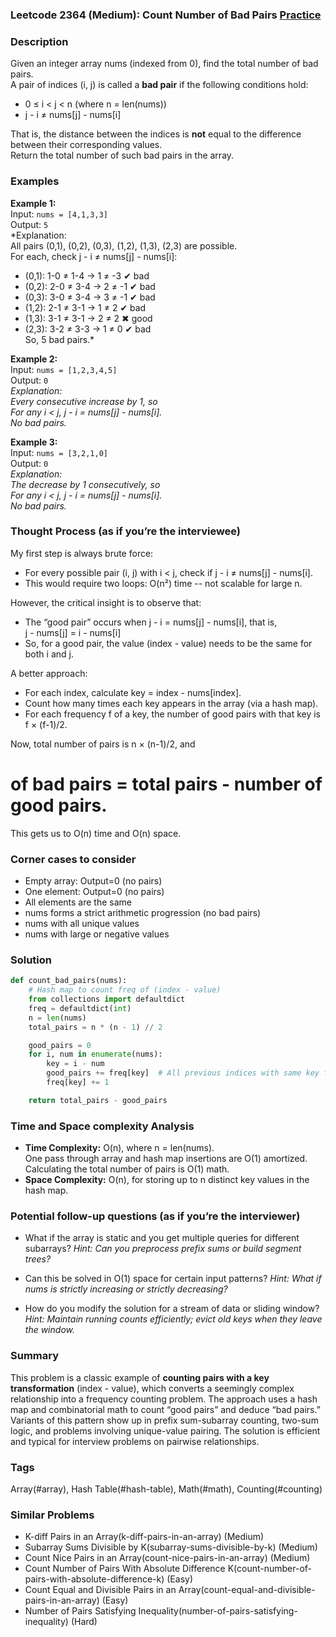 ### Leetcode 2364 (Medium): Count Number of Bad Pairs [Practice](https://leetcode.com/problems/count-number-of-bad-pairs)

### Description  
Given an integer array nums (indexed from 0), find the total number of bad pairs.  
A pair of indices (i, j) is called a **bad pair** if the following conditions hold:
- 0 ≤ i < j < n (where n = len(nums))
- j - i ≠ nums[j] - nums[i]

That is, the distance between the indices is **not** equal to the difference between their corresponding values.  
Return the total number of such bad pairs in the array.

### Examples  

**Example 1:**  
Input: `nums = [4,1,3,3]`  
Output: `5`  
*Explanation:  
All pairs (0,1), (0,2), (0,3), (1,2), (1,3), (2,3) are possible.  
For each, check j - i ≠ nums[j] - nums[i]:  
- (0,1): 1-0 ≠ 1-4 → 1 ≠ -3 ✔ bad  
- (0,2): 2-0 ≠ 3-4 → 2 ≠ -1 ✔ bad  
- (0,3): 3-0 ≠ 3-4 → 3 ≠ -1 ✔ bad  
- (1,2): 2-1 ≠ 3-1 → 1 ≠ 2 ✔ bad  
- (1,3): 3-1 ≠ 3-1 → 2 ≠ 2 ✖ good  
- (2,3): 3-2 ≠ 3-3 → 1 ≠ 0 ✔ bad  
So, 5 bad pairs.*

**Example 2:**  
Input: `nums = [1,2,3,4,5]`  
Output: `0`  
*Explanation:  
Every consecutive increase by 1, so  
For any i < j, j - i = nums[j] - nums[i].  
No bad pairs.*

**Example 3:**  
Input: `nums = [3,2,1,0]`  
Output: `0`  
*Explanation:  
The decrease by 1 consecutively, so  
For any i < j, j - i = nums[j] - nums[i].  
No bad pairs.*

### Thought Process (as if you’re the interviewee)  

My first step is always brute force:  
- For every possible pair (i, j) with i < j, check if j - i ≠ nums[j] - nums[i].  
- This would require two loops: O(n²) time -- not scalable for large n.

However, the critical insight is to observe that:
- The “good pair” occurs when j - i = nums[j] - nums[i], that is,  
  j - nums[j] = i - nums[i]
- So, for a good pair, the value (index - value) needs to be the same for both i and j.

A better approach:
- For each index, calculate key = index - nums[index].
- Count how many times each key appears in the array (via a hash map).
- For each frequency f of a key, the number of good pairs with that key is f × (f-1)/2.

Now, total number of pairs is n × (n-1)/2, and  
# of bad pairs = total pairs - number of good pairs.

This gets us to O(n) time and O(n) space.

### Corner cases to consider  
- Empty array: Output=0 (no pairs)
- One element: Output=0 (no pairs)
- All elements are the same
- nums forms a strict arithmetic progression (no bad pairs)
- nums with all unique values
- nums with large or negative values

### Solution

```python
def count_bad_pairs(nums):
    # Hash map to count freq of (index - value)
    from collections import defaultdict
    freq = defaultdict(int)
    n = len(nums)
    total_pairs = n * (n - 1) // 2

    good_pairs = 0
    for i, num in enumerate(nums):
        key = i - num
        good_pairs += freq[key]  # All previous indices with same key form good pairs
        freq[key] += 1

    return total_pairs - good_pairs
```

### Time and Space complexity Analysis  

- **Time Complexity:** O(n), where n = len(nums).  
  One pass through array and hash map insertions are O(1) amortized.  
  Calculating the total number of pairs is O(1) math.
- **Space Complexity:** O(n), for storing up to n distinct key values in the hash map.

### Potential follow-up questions (as if you’re the interviewer)  

- What if the array is static and you get multiple queries for different subarrays?
  *Hint: Can you preprocess prefix sums or build segment trees?*

- Can this be solved in O(1) space for certain input patterns?
  *Hint: What if nums is strictly increasing or strictly decreasing?*

- How do you modify the solution for a stream of data or sliding window?
  *Hint: Maintain running counts efficiently; evict old keys when they leave the window.*

### Summary
This problem is a classic example of **counting pairs with a key transformation** (index - value), which converts a seemingly complex relationship into a frequency counting problem. The approach uses a hash map and combinatorial math to count “good pairs” and deduce “bad pairs.” Variants of this pattern show up in prefix sum-subarray counting, two-sum logic, and problems involving unique-value pairing. The solution is efficient and typical for interview problems on pairwise relationships.

### Tags
Array(#array), Hash Table(#hash-table), Math(#math), Counting(#counting)

### Similar Problems
- K-diff Pairs in an Array(k-diff-pairs-in-an-array) (Medium)
- Subarray Sums Divisible by K(subarray-sums-divisible-by-k) (Medium)
- Count Nice Pairs in an Array(count-nice-pairs-in-an-array) (Medium)
- Count Number of Pairs With Absolute Difference K(count-number-of-pairs-with-absolute-difference-k) (Easy)
- Count Equal and Divisible Pairs in an Array(count-equal-and-divisible-pairs-in-an-array) (Easy)
- Number of Pairs Satisfying Inequality(number-of-pairs-satisfying-inequality) (Hard)